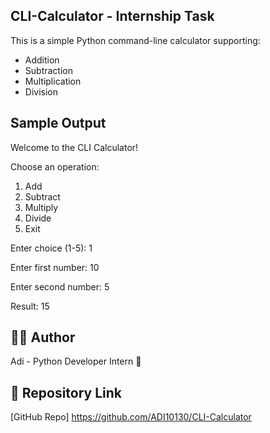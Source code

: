 ## CLI-Calculator - Internship Task

This is a simple Python command-line calculator supporting:

- Addition
- Subtraction
- Multiplication
- Division


## Sample Output
Welcome to the CLI Calculator!

Choose an operation:
1. Add
2. Subtract
3. Multiply
4. Divide
5. Exit

Enter choice (1-5): 1

Enter first number: 10

Enter second number: 5

Result: 15

## 👨‍💻 Author
Adi - Python Developer Intern 🚀
## 🔗 Repository Link
[GitHub Repo] https://github.com/ADI10130/CLI-Calculator
